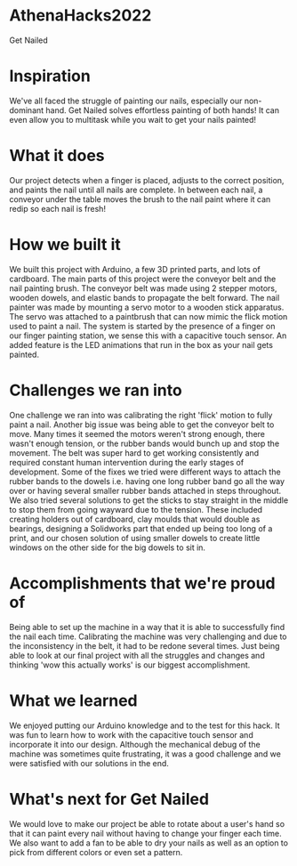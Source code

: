 # AthenaHacks2022
Get Nailed

# Inspiration
We've all faced the struggle of painting our nails, especially our non-dominant hand.  Get Nailed solves effortless painting of both hands! It can even allow you to multitask while you wait to get your nails painted!

# What it does
Our project detects when a finger is placed, adjusts to the correct position, and paints the nail until all nails are complete. In between each nail, a conveyor under the table moves the brush to the nail paint where it can redip so each nail is fresh!

# How we built it
We built this project with Arduino, a few 3D printed parts, and lots of cardboard. The main parts of this project were the conveyor belt and the nail painting brush. The conveyor belt was made using 2 stepper motors, wooden dowels, and elastic bands to propagate the belt forward. The nail painter was made by mounting a servo motor to a wooden stick apparatus. The servo was attached to a paintbrush that can now mimic the flick motion used to paint a nail. The system is started by the presence of a finger on our finger painting station, we sense this with a capacitive touch sensor. An added feature is the LED animations that run in the box as your nail gets painted. 

# Challenges we ran into
One challenge we ran into was calibrating the right 'flick' motion to fully paint a nail. Another big issue was being able to get the conveyor belt to move. Many times it seemed the motors weren't strong enough, there wasn't enough tension, or the rubber bands would bunch up and stop the movement. The belt was super hard to get working consistently and required constant human intervention during the early stages of development. Some of the fixes we tried were different ways to attach the rubber bands to the dowels i.e. having one long rubber band go all the way over or having several smaller rubber bands attached in steps throughout. We also tried several solutions to get the sticks to stay straight in the middle to stop them from going wayward due to the tension. These included creating holders out of cardboard, clay moulds that would double as bearings, designing a Solidworks part that ended up being too long of a print, and our chosen solution of using smaller dowels to create little windows on the other side for the big dowels to sit in.

# Accomplishments that we're proud of
Being able to set up the machine in a way that it is able to successfully find the nail each time. Calibrating the machine was very challenging and due to the inconsistency in the belt, it had to be redone several times. Just being able to look at our final project with all the struggles and changes and thinking 'wow this actually works' is our biggest accomplishment.

# What we learned
We enjoyed putting our Arduino knowledge and to the test for this hack.  It was fun to learn how to work with the capacitive touch sensor and incorporate it into our design.  Although the mechanical debug of the machine was sometimes quite frustrating, it was a good challenge and we were satisfied with our solutions in the end.

# What's next for Get Nailed
We would love to make our project be able to rotate about a user's hand so that it can paint every nail without having to change your finger each time. We also want to add a fan to be able to dry your nails as well as an option to pick from different colors or even set a pattern.
